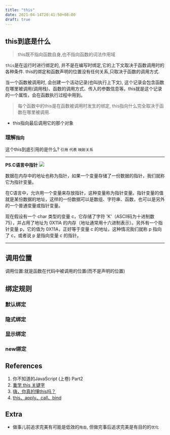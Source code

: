 ```yaml
---
title: "this"
date: 2021-04-14T20:41:50+08:00
draft: true
---
```


## this到底是什么
> this既不指向函数自身,也不指向函数的词法作用域

`this`是在运行时进行绑定的, 并不是在编写时绑定,它的上下文取决于函数调用时的各种条件. this的绑定和函数声明的位置没有任何关系,只取决于函数的调用方式.

当一个函数被调用时, 会创建一个活动记录(也叫执行上下文), 这个记录会包含函数在哪里被调用(调用栈)、函数的调用方式、传入的参数信息等。this就是这个记录的一个属性，会在函数执行过程中用到。
> 每个函数中的this是在函数被调用时发生的绑定, this指向什么完全取决于函数在哪里被调用.

- this指向最后调用它的那个对象 


### 理解`指向` 
这个this到底引用的是什么?  `引用` `代表` `映射关系`

---
**PS.C语言中指针**
![](https://gtd-imgs-md.oss-cn-beijing.aliyuncs.com/imgs/20210415000710.png)

数据在内存中的地址也称为指针，如果一个变量存储了一份数据的指针，我们就称它为指针变量。

在C语言中，允许用一个变量来存放指针，这种变量称为指针变量。指针变量的值就是某份数据的地址，这样的一份数据可以是数组、字符串、函数，也可以是另外的一个普通变量或指针变量。

现在假设有一个 char 类型的变量 c，它存储了字符 'K'（ASCII码为十进制数 75），并占用了地址为 0X11A 的内存（地址通常用十六进制表示）。另外有一个指针变量 p，它的值为 0X11A，正好等于变量 c 的地址，这种情况我们就称 p 指向了 c，或者说 p 是指向变量 c 的指针。

---

## 调用位置
调用位置:就是函数在代码中被调用的位置(而不是声明的位置)

## 绑定规则
### 默认绑定
### 隐式绑定
### 显示绑定
### new绑定

## References
1. 你不知道的JavaScript (上卷) Part2
1. [重学 this 关键字](https://juejin.cn/post/6844903939691773960)
2. [嗨，你真的懂this吗？](https://juejin.cn/post/6844903805587619854#heading-0)
3. [this、apply、call、bind](https://juejin.cn/post/6844903496253177863)

## Extra
- 做事儿前追求完美有可能是低效的`拖沓`, 但做完事后追求完美是有目的的`优化`